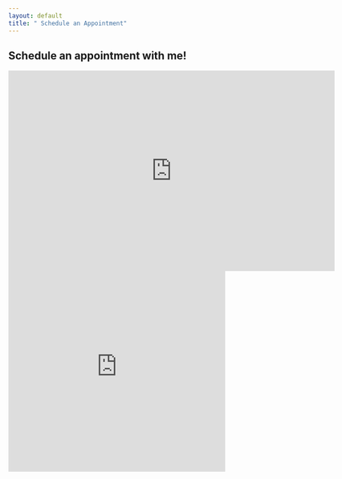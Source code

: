 ```yaml
---
layout: default
title: " Schedule an Appointment"
---
```


<main class="site ph4">
<h2 class="ph4">Schedule an appointment with me!</h2>

<div class="fl w-50-ns w-100 w-100-m">
<iframe src="https://calendar.zoho.com/zc/ui/embed/#
calendar=eb6bb9f0290c98c28a8ce32b5e8c36eaaade1598c862d14dffeb5e2b874eccdd4c4494013785c2e817b28394304083a3&title=main&type=6&language=en&timezone=America%2FChicago&showTitle=0&showTimezone=1&color=0" width="650" height="400" frameBorder="0" scrolling="no"></iframe>
</div>

<div class="fl w-50-ns w-100 w-100-m pa4">
<iframe src="https://calendar.zoho.com/eventreqForm/eb6bb9f0290c98c28a8ce32b5e8c36eaaade1598c862d14dffeb5e2b874eccdd4c4494013785c2e817b28394304083a3?theme=2&l=en&tz=America/Chicago" frameBorder="0" scrolling="no" marginWidth="0" border="0px" marginHeight="0" height="400px" width="432px" allowTransparency="true" align="center"/>
</div>
</main>

